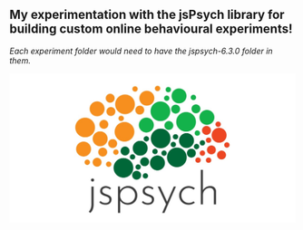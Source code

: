 ## My experimentation with the jsPsych library for building custom online behavioural experiments!

*Each experiment folder would need to have the jspsych-6.3.0 folder in them.*

![jPsych Logo](jspsych-logo.jpeg) 
